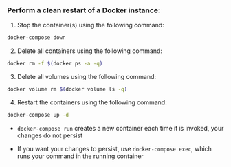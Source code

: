 
### Perform a clean restart of a Docker instance:

1. Stop the container(s) using the following command:

```zsh
docker-compose down
```

2. Delete all containers using the following command:

```zsh
docker rm -f $(docker ps -a -q)
```

3. Delete all volumes using the following command:

```zsh
docker volume rm $(docker volume ls -q)
```

4. Restart the containers using the following command:

```zsh
docker-compose up -d
```


* `docker-compose run` creates a new container each time it is invoked, your changes do not persist

* If you want your changes to persist, use `docker-compose exec`, which runs your command in the running container
